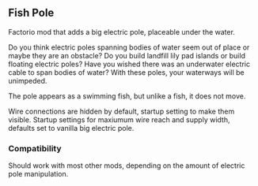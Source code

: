 ## Fish Pole

Factorio mod that adds a big electric pole, placeable under the water.

Do you think electric poles spanning bodies of water seem out of place or maybe they are an obstacle?
Do you build landfill lily pad islands or build floating electric poles?
Have you wished there was an underwater electric cable to span bodies of water?
With these poles, your waterways will be unimpeded.

The pole appears as a swimming fish, but unlike a fish, it does not move.

Wire connections are hidden by default, startup setting to make them visible.
Startup settings for maxiumum wire reach and supply width, defaults set to vanilla big electric pole.

### Compatibility
Should work with most other mods, depending on the amount of electric pole manipulation.
